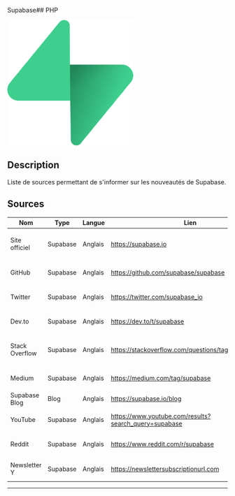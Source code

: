 Supabase## PHP

![PHP](https://raw.githubusercontent.com/github/explore/f4ec5347a36e06540a69376753a7c37a8cb5a136/topics/supabase/supabase.png "Supabase")

## Description
Liste de sources permettant de s'informer sur les nouveautés de Supabase.

## Sources

Nom | Type | Langue | Lien | Description | Tags | Note
 --- | --- | --- | --- | --- | --- | --- 
Site officiel|Supabase|Anglais|https://supabase.io|Site officiel de Supabase|Base de données, Backend, API|5
GitHub|Supabase|Anglais|https://github.com/supabase/supabase|Dépôt GitHub de Supabase|Code source, Contribution|4
Twitter|Supabase|Anglais|https://twitter.com/supabase_io|Compte Twitter de Supabase|Actualités, Mises à jour|4
Dev.to|Supabase|Anglais|https://dev.to/t/supabase|Section Supabase sur Dev.to|Articles, Tutoriels|3
Stack Overflow|Supabase|Anglais|https://stackoverflow.com/questions/tagged/supabase|Questions et réponses sur Stack Overflow|Supabase, Aide|4
Medium|Supabase|Anglais|https://medium.com/tag/supabase|Articles sur Supabase sur Medium|Ressources, Tutoriels|3
Supabase Blog|Blog|Anglais|https://supabase.io/blog|Blog officiel de Supabase|Actualités, Guides|4
YouTube|Supabase|Anglais|https://www.youtube.com/results?search_query=supabase|Chaînes YouTube sur Supabase|Vidéos, Tutoriels|3
Reddit|Supabase|Anglais|https://www.reddit.com/r/supabase|Communauté Supabase sur Reddit|Discussions, Questions|4
Newsletter Y|Supabase|Anglais|https://newslettersubscriptionurl.com|Newsletter sur Supabase|Actualités, Ressources|3

  ---